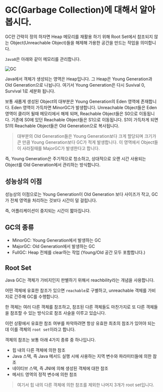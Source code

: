 # GC(Garbage Collection)에 대해서 알아봅시다.

GC란 간략히 정의 하자면 Heap 메모리를 재활용 하기 위해 Root Set에서 참조되지 않는 Object(Unreachable Object)들을 해제해 가용한 공간을 만드는 작업을 의미합니다.

`Java8`은 아래와 같이 메모리를 관리합니다. 

![GC](https://user-images.githubusercontent.com/22395934/123261215-6d5f2d80-d531-11eb-9e35-facd66800049.png)

Java에서 객체가 생성되는 영역은 Heap입니다. 그 Heap은 Young Generation과 Old Generation으로 나뉩니다. 여기서 Young Generation은 다시 Suvival 0, Survival 1로 세분화 됩니다.

보통 새롭게 생성된 Object의 대부분은 Young Generation의 Eden 영역에 존재합니다. Eden 영역이 가득차면 MinorGC가 발생합니다. Unreachable Object들은 Eden 영역이 클리어 될때 메모리에서 해제 되며, Reachable Object들은 S0으로 이동됩니다. 기존에 S0에 있던 Reachable Object들은 S1으로 이동됩니다. S1이 가득차게 되면 S1의 Reachable Object들은 Old Generation으로 복사됩니다.

> 대부분의 Old Generation들은 Young Generation보다 크게 할당되며 크기가 큰 만큼 Young Generation보다 GC가 적게 발생합니다. 이 영역에서 Object들이 사라질때를 MajorGC가 발생한다고 합니다.

즉, Young Generation은 주기적으로 청소하고, 상대적으로 오랜 시간 사용되는 Object를 Old Generation에서 관리하는 방식합니다.

## 성능상의 이점

성능상의 이점으로는 Young Generation이 Old Generation 보다 사이즈가 작고, GC가 전체 영역을 처리하는 것보다 시간이 덜 걸립니다.

즉, 어플리케이션이 중지되는 시간이 짧아집니다.

## GC의 종류

- MinorGC: Young Generation에서 발생하는 GC
- MajorGC: Old Generation에서 발생하는 GC
- FullGC: Heap 전체를 clear하는 작업 (Young/Old 공간 모두 포함합니다.)


## Root Set

Java GC는 객체가 가비지인지 판별하기 위해서 reachbility라는 개념을 사용합니다.

어떤 객체에 유효한 참조가 있으면 `reachable`로 구별하고, unreachable 객체를 가비지로 간주해 GC를 수행합니다.

한 객체는 여러 다른 객체를 참조하고, 참조된 다른 객체들도 마찬가지로 또 다른 객체들을 참조할 수 있는 방식으로 참조 사슬을 이루고 있습니다.

이런 상황에서 유효한 참조 여부를 파악하려면 항상 유효한 최초의 참조가 있어야 되는데 이를 객체의 `root set`이라고 합니다.

객체의 참조는 보통 아래 4가지 종류 중 하나입니다.

- 힙 내의 다른 객체에 의한 참조
- Java 스택, 즉 Java 메서드 실행 시에 사용하는 지역 변수와 파라미터들에 의한 참조
- 네이티브 스택, 즉 JNI에 의해 생성된 객체에 대한 참조
- 메서드 영역의 정적 변수에 의한 참조

> 여기서 힙 내의 다른 객체에 의한 참조를 제외한 나머지 3개가 root set입니다. 
